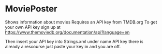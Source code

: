 # MoviePoster
Shows information about movies
 Requires an API key from TMDB.org To get your own API key sign up at https://www.themoviedb.org/documentation/api?language=en
 
 Then insert your API key into Strings.xml under name API key there is already a rescourse just paste your key in and you are off. 
